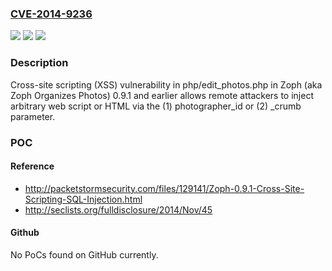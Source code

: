 ### [CVE-2014-9236](https://cve.mitre.org/cgi-bin/cvename.cgi?name=CVE-2014-9236)
![](https://img.shields.io/static/v1?label=Product&message=n%2Fa&color=blue)
![](https://img.shields.io/static/v1?label=Version&message=n%2Fa&color=blue)
![](https://img.shields.io/static/v1?label=Vulnerability&message=n%2Fa&color=brighgreen)

### Description

Cross-site scripting (XSS) vulnerability in php/edit_photos.php in Zoph (aka Zoph Organizes Photos) 0.9.1 and earlier allows remote attackers to inject arbitrary web script or HTML via the (1) photographer_id or (2) _crumb parameter.

### POC

#### Reference
- http://packetstormsecurity.com/files/129141/Zoph-0.9.1-Cross-Site-Scripting-SQL-Injection.html
- http://seclists.org/fulldisclosure/2014/Nov/45

#### Github
No PoCs found on GitHub currently.

